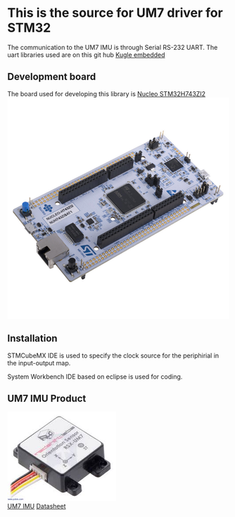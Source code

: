# This is the source for UM7 driver for STM32

The communication to the UM7 IMU is through Serial RS-232 UART. The uart libraries used are on this git hub [Kugle embedded](https://github.com/mindThomas/Kugle-Embedded)

## Development board 

The board used for developing this library is [Nucleo STM32H743ZI2](https://www.st.com/en/evaluation-tools/nucleo-h743zi.html#sample-buy) <br/>
![Screenshot](nucleo.jpg)

## Installation 

STMCubeMX IDE is used to specify the clock source for the periphirial in the input-output map. 

System Workbench IDE based on eclipse is used for coding. 

## UM7 IMU Product

![Screenshot](UM7.jpeg)<br/>
[UM7 IMU](https://redshiftlabs.com.au/product/um7-lt-orientation-sensor/)
[Datasheet](https://redshiftlabs.com.au/wp-content/uploads/2018/02/um7_datasheet_v1-6_10.1.2016.pdf)
